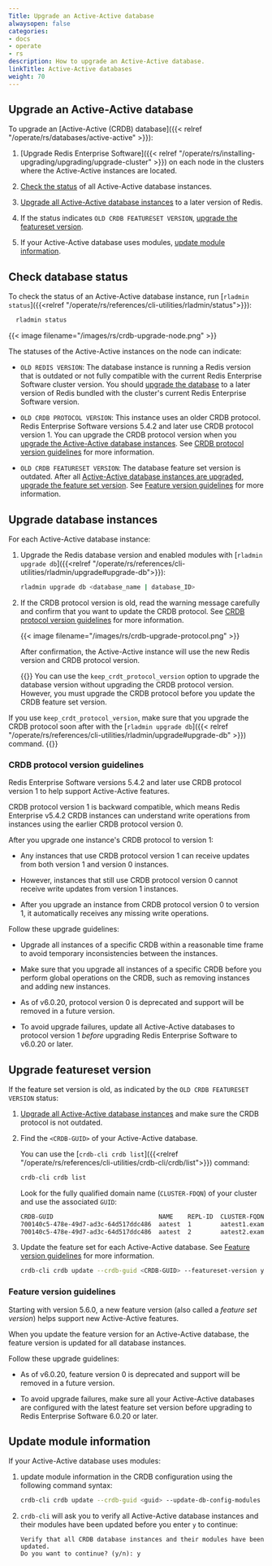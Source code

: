 ```yaml
---
Title: Upgrade an Active-Active database
alwaysopen: false
categories:
- docs
- operate
- rs
description: How to upgrade an Active-Active database.
linkTitle: Active-Active databases
weight: 70
---
```


## Upgrade an Active-Active database

To upgrade an [Active-Active (CRDB) database]({{< relref "/operate/rs/databases/active-active" >}}):

1. [Upgrade Redis Enterprise Software]({{< relref "/operate/rs/installing-upgrading/upgrading/upgrade-cluster" >}}) on each node in the clusters where the Active-Active instances are located.

1. [Check the status](#check-database-status) of all Active-Active database instances.

1. [Upgrade all Active-Active database instances](#upgrade-database-instances) to a later version of Redis.

1. If the status indicates `OLD CRDB FEATURESET VERSION`, [upgrade the featureset version](#upgrade-featureset-version).

1. If your Active-Active database uses modules, [update module information](#update-module-information).

## Check database status

To check the status of an Active-Active database instance, run [`rladmin status`]({{<relref "/operate/rs/references/cli-utilities/rladmin/status">}}):

```sh
  rladmin status
```

{{< image filename="/images/rs/crdb-upgrade-node.png" >}}

The statuses of the Active-Active instances on the node can indicate:

- `OLD REDIS VERSION`: The database instance is running a Redis version that is outdated or not fully compatible with the current Redis Enterprise Software cluster version. You should [upgrade the database](#upgrade-database-instances) to a later version of Redis bundled with the cluster's current Redis Enterprise Software version.

- `OLD CRDB PROTOCOL VERSION`: This instance uses an older CRDB protocol. Redis Enterprise Software versions 5.4.2 and later use CRDB protocol version 1. You can upgrade the CRDB protocol version when you [upgrade the Active-Active database instances](#upgrade-database-instances). See [CRDB protocol version guidelines](#crdb-protocol-version-guidelines) for more information.

- `OLD CRDB FEATURESET VERSION`: The database feature set version is outdated. After all [Active-Active database instances are upgraded](#upgrade-database-instances), [upgrade the feature set version](#upgrade-featureset-version). See [Feature version guidelines](#feature-version-guidelines) for more information.

## Upgrade database instances

For each Active-Active database instance:

1. Upgrade the Redis database version and enabled modules with [`rladmin upgrade db`]({{<relref "/operate/rs/references/cli-utilities/rladmin/upgrade#upgrade-db">}}):

    ```sh
    rladmin upgrade db <database_name | database_ID>
    ```

1. If the CRDB protocol version is old, read the warning message carefully and confirm that you want to update the CRDB protocol. See [CRDB protocol version guidelines](#crdb-protocol-version-guidelines) for more information.

    {{< image filename="/images/rs/crdb-upgrade-protocol.png" >}}

    After confirmation, the Active-Active instance will use the new Redis version and CRDB protocol version.

    {{<note>}}
You can use the `keep_crdt_protocol_version` option to upgrade the database version without upgrading the CRDB protocol version. However, you must upgrade the CRDB protocol before you update the CRDB feature set version.

If you use `keep_crdt_protocol_version`, make sure that you upgrade the CRDB protocol soon after with the [`rladmin upgrade db`]({{< relref "/operate/rs/references/cli-utilities/rladmin/upgrade#upgrade-db" >}}) command.
    {{</note>}}

### CRDB protocol version guidelines

Redis Enterprise Software versions 5.4.2 and later use CRDB protocol version 1 to help support Active-Active features.

CRDB protocol version 1 is backward compatible, which means Redis Enterprise v5.4.2 CRDB instances can understand write operations from instances using the earlier CRDB protocol version 0.

After you upgrade one instance's CRDB protocol to version 1:

- Any instances that use CRDB protocol version 1 can receive updates from both version 1 and version 0 instances.

- However, instances that still use CRDB protocol version 0 cannot receive write updates from version 1 instances.

- After you upgrade an instance from CRDB protocol version 0 to version 1, it automatically receives any missing write operations.

Follow these upgrade guidelines:

- Upgrade all instances of a specific CRDB within a reasonable time frame to avoid temporary inconsistencies between the instances.

- Make sure that you upgrade all instances of a specific CRDB before you perform global operations on the CRDB, such as removing instances and adding new instances.

- As of v6.0.20, protocol version 0 is deprecated and support will be removed in a future version.

- To avoid upgrade failures, update all Active-Active databases to protocol version 1 _before_ upgrading Redis Enterprise Software to v6.0.20 or later.

## Upgrade featureset version

If the feature set version is old, as indicated by the `OLD CRDB FEATURESET VERSION` status:

1. [Upgrade all Active-Active database instances](#upgrade-database-instances) and make sure the CRDB protocol is not outdated.

1. Find the `<CRDB-GUID>` of your Active-Active database.

    You can use the [`crdb-cli crdb list`]({{<relref "/operate/rs/references/cli-utilities/crdb-cli/crdb/list">}}) command:

    ```sh
    crdb-cli crdb list
    ```

    Look for the fully qualified domain name (`CLUSTER-FDQN`) of your cluster and use the associated `GUID`:

    ```sh
    CRDB-GUID                             NAME    REPL-ID  CLUSTER-FQDN
    700140c5-478e-49d7-ad3c-64d517ddc486  aatest  1        aatest1.example.com
    700140c5-478e-49d7-ad3c-64d517ddc486  aatest  2        aatest2.example.com
    ```

1. Update the feature set for each Active-Active database. See [Feature version guidelines](#feature-version-guidelines) for more information.

    ```sh
    crdb-cli crdb update --crdb-guid <CRDB-GUID> --featureset-version yes
    ```

### Feature version guidelines

Starting with version 5.6.0, a new feature version (also called a _feature set version_) helps support new Active-Active features.

When you update the feature version for an Active-Active database, the feature version is updated for all database instances.
    
Follow these upgrade guidelines:

- As of v6.0.20, feature version 0 is deprecated and support will be removed in a future version.

- To avoid upgrade failures, make sure all your Active-Active databases are configured with the latest feature set version before upgrading to Redis Enterprise Software 6.0.20 or later.

## Update module information

If your Active-Active database uses modules:

1. update module information in the CRDB configuration using the following command syntax:

    ```sh
    crdb-cli crdb update --crdb-guid <guid> --update-db-config-modules true
    ```

1. `crdb-cli` will ask you to verify all Active-Active database instances and their modules have been updated before you enter `y` to continue:

    ```
    Verify that all CRDB database instances and their modules have been updated.
    Do you want to continue? (y/n): y
    ```
